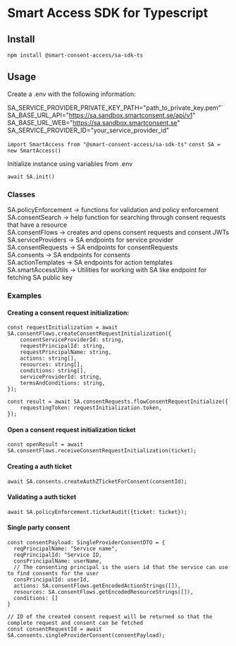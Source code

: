 # Smart Access SDK for Typescript

## Install

`npm install @smart-consent-access/sa-sdk-ts`

## Usage

Create a .env with the following information:

SA_SERVICE_PROVIDER_PRIVATE_KEY_PATH="path_to_private_key.pem"`
SA_BASE_URL_API="https://sa.sandbox.smartconsent.se/api/v1"
SA_BASE_URL_WEB="https://sa.sandbox.smartconsent.se"
SA_SERVICE_PROVIDER_ID="your_service_provider_id"

`import SmartAccess from "@smart-consent-access/sa-sdk-ts"`
`const SA = new SmartAccess()`

Initialize instance using variables from .env

`await SA.init()`

### Classes

SA.policyEnforcement -> functions for validation and policy enforcement <br />
SA.consentSearch -> help function for searching through consent requests that have a resource <br />
SA.consentFlows -> creates and opens consent requests and consent JWTs <br />
SA.serviceProviders -> SA endpoints for service provider <br />
SA.consentRequests -> SA endpoints for consentRequests <br />
SA.consents -> SA endpoints for consents <br />
SA.actionTemplates -> SA endpoints for action templates <br />
SA.smartAccessUtils -> Utilities for working with SA like endpoint for fetching SA public key <br />

### Examples

#### Creating a consent request initialization:

```
const requestInitialization = await SA.consentFlows.createConsentRequestInitialization({
    consentServiceProviderId: string,
    requestPrincipalId: string,
    requestPrincipalName: string,
    actions: string[],
    resources: string[],
    conditions: string[],
    serviceProviderId: string,
    termsAndConditions: string,
});
```

```
const result = await SA.consentRequests.flowConsentRequestInitialize({
    requestingToken: requestInitialization.token,
});
```

#### Open a consent request initialization ticket

`const openResult = await SA.consentFlows.receiveConsentRequestInitialization(ticket);`

#### Creating a auth ticket

`await SA.consents.createAuthZTicketForConsent(consentId);`

#### Validating a auth ticket

`await SA.policyEnforcement.ticketAudit({ticket: ticket});`

#### Single party consent

```
const consentPayload: SingleProviderConsentDTO = {
  reqPrincipalName: "Service name",
  reqPrincipalId: "Service ID,
  consPrincipalName: userName,
  // The consenting principal is the users id that the service can use to find consents for the user
  consPrincipalId: userId,
  actions: SA.consentFlows.getEncodedActionStrings([]),
  resources: SA.consentFlows.getEncodedResourceStrings([]),
  conditions: []
}

// ID of the created consent request will be returned so that the complete request and consent can be fetched
const consentRequestId = await SA.consents.singleProviderConsent(consentPayload);
```
